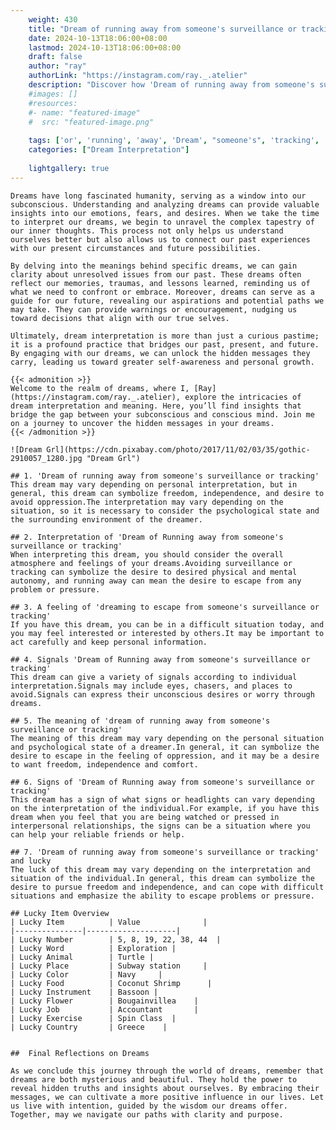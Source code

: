 ```yaml
---
    weight: 430
    title: "Dream of running away from someone's surveillance or tracking"  # Assuming 'title' column exists
    date: 2024-10-13T18:06:00+08:00
    lastmod: 2024-10-13T18:06:00+08:00
    draft: false
    author: "ray"
    authorLink: "https://instagram.com/ray._.atelier"
    description: "Discover how 'Dream of running away from someone's surveillance or tracking' can interpret your future and uncover its significant meanings in your life."
    #images: []
    #resources:
    #- name: "featured-image"
    #  src: "featured-image.png"
    
    tags: ['or', 'running', 'away', 'Dream', "someone's", 'tracking', 'from', 'of', 'surveillance']
    categories: ["Dream Interpretation"]
    
    lightgallery: true
---
```

    
    Dreams have long fascinated humanity, serving as a window into our subconscious. Understanding and analyzing dreams can provide valuable insights into our emotions, fears, and desires. When we take the time to interpret our dreams, we begin to unravel the complex tapestry of our inner thoughts. This process not only helps us understand ourselves better but also allows us to connect our past experiences with our present circumstances and future possibilities.
    
    By delving into the meanings behind specific dreams, we can gain clarity about unresolved issues from our past. These dreams often reflect our memories, traumas, and lessons learned, reminding us of what we need to confront or embrace. Moreover, dreams can serve as a guide for our future, revealing our aspirations and potential paths we may take. They can provide warnings or encouragement, nudging us toward decisions that align with our true selves.
    
    Ultimately, dream interpretation is more than just a curious pastime; it is a profound practice that bridges our past, present, and future. By engaging with our dreams, we can unlock the hidden messages they carry, leading us toward greater self-awareness and personal growth.
    
    {{< admonition >}}
    Welcome to the realm of dreams, where I, [Ray](https://instagram.com/ray._.atelier), explore the intricacies of dream interpretation and meaning. Here, you’ll find insights that bridge the gap between your subconscious and conscious mind. Join me on a journey to uncover the hidden messages in your dreams.
    {{< /admonition >}}
    
    ![Dream Grl](https://cdn.pixabay.com/photo/2017/11/02/03/35/gothic-2910057_1280.jpg "Dream Grl")
    
    ## 1. 'Dream of running away from someone's surveillance or tracking'
    This dream may vary depending on personal interpretation, but in general, this dream can symbolize freedom, independence, and desire to avoid oppression.The interpretation may vary depending on the situation, so it is necessary to consider the psychological state and the surrounding environment of the dreamer.
    
    ## 2. Interpretation of 'Dream of Running away from someone's surveillance or tracking'
    When interpreting this dream, you should consider the overall atmosphere and feelings of your dreams.Avoiding surveillance or tracking can symbolize the desire to desired physical and mental autonomy, and running away can mean the desire to escape from any problem or pressure.
    
    ## 3. A feeling of 'dreaming to escape from someone's surveillance or tracking'
    If you have this dream, you can be in a difficult situation today, and you may feel interested or interested by others.It may be important to act carefully and keep personal information.
    
    ## 4. Signals 'Dream of Running away from someone's surveillance or tracking'
    This dream can give a variety of signals according to individual interpretation.Signals may include eyes, chasers, and places to avoid.Signals can express their unconscious desires or worry through dreams.
    
    ## 5. The meaning of 'dream of running away from someone's surveillance or tracking'
    The meaning of this dream may vary depending on the personal situation and psychological state of a dreamer.In general, it can symbolize the desire to escape in the feeling of oppression, and it may be a desire to want freedom, independence and comfort.
    
    ## 6. Signs of 'Dream of Running away from someone's surveillance or tracking'
    This dream has a sign of what signs or headlights can vary depending on the interpretation of the individual.For example, if you have this dream when you feel that you are being watched or pressed in interpersonal relationships, the signs can be a situation where you can help your reliable friends or help.
    
    ## 7. 'Dream of running away from someone's surveillance or tracking' and lucky
    The luck of this dream may vary depending on the interpretation and situation of the individual.In general, this dream can symbolize the desire to pursue freedom and independence, and can cope with difficult situations and emphasize the ability to escape problems or pressure.
    
    ## Lucky Item Overview
    | Lucky Item          | Value              |
    |---------------|--------------------|
    | Lucky Number        | 5, 8, 19, 22, 38, 44  |
    | Lucky Word          | Exploration |
    | Lucky Animal        | Turtle |
    | Lucky Place         | Subway station     |
    | Lucky Color         | Navy     |
    | Lucky Food          | Coconut Shrimp      |
    | Lucky Instrument    | Bassoon |
    | Lucky Flower        | Bougainvillea    |
    | Lucky Job           | Accountant       |
    | Lucky Exercise      | Spin Class  |
    | Lucky Country       | Greece    |
    
    
    ##  Final Reflections on Dreams
    
    As we conclude this journey through the world of dreams, remember that dreams are both mysterious and beautiful. They hold the power to reveal hidden truths and insights about ourselves. By embracing their messages, we can cultivate a more positive influence in our lives. Let us live with intention, guided by the wisdom our dreams offer. Together, may we navigate our paths with clarity and purpose.
    